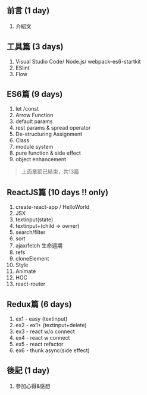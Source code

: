 ## 前言 (1 day)

1. 介紹文

## 工具篇 (3 days)

1. Visual Studio Code/ Node.js/ webpack-es6-startkit
2. ESlint
3. Flow

## ES6篇 (9 days)

1. let /const
2. Arrow Function
3. default params
4. rest params & spread operator
5. De-structuring Assignment
6. Class
7. module system
8. pure function & side effect
9. object enhancement

> 上面章節已結束，共13篇

## ReactJS篇 (10 days !! only)

1. create-react-app / HelloWorld
2. JSX
3. textinput(state)
4. textinput+(child -> owner)
5. search/filter
6. sort
7. ajax/fetch 生命週期
8. refs
9. cloneElement
10. Style
11. Animate
12. HOC
13. react-router

## Redux篇 (6 days)

1. ex1 - easy (textinput)
2. ex2 - ex1+ (textinput+delete)
3. ex3 - react w/o connect
4. ex4 - react w connect
5. ex5 - react refactor
6. ex6 - thunk async(side effect)

## 後記 (1 day)

1. 參加心得&感想
